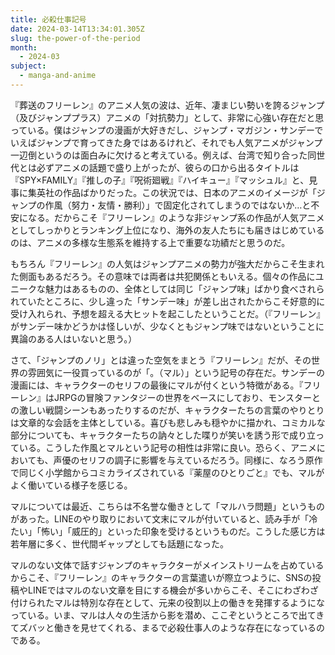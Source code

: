 ```yaml
---
title: 必殺仕事記号
date: 2024-03-14T13:34:01.305Z
slug: the-power-of-the-period
month:
  - 2024-03
subject:
  - manga-and-anime
---
```

『葬送のフリーレン』のアニメ人気の波は、近年、凄まじい勢いを誇るジャンプ（及びジャンププラス）アニメの「対抗勢力」として、非常に心強い存在だと思っている。僕はジャンプの漫画が大好きだし、ジャンプ・マガジン・サンデーでいえばジャンプで育ってきた身ではあるけれど、それでも人気アニメがジャンプ一辺倒というのは面白みに欠けると考えている。例えば、台湾で知り合った同世代とは必ずアニメの話題で盛り上がったが、彼らの口から出るタイトルは『SPY×FAMILY』『推しの子』『呪術廻戦』『ハイキュー』『マッシュル』と、見事に集英社の作品ばかりだった。この状況では、日本のアニメのイメージが「ジャンプの作風（努力・友情・勝利）」で固定化されてしまうのではないか…と不安になる。だからこそ『フリーレン』のような非ジャンプ系の作品が人気アニメとしてしっかりとランキング上位になり、海外の友人たちにも届きはじめているのは、アニメの多様な生態系を維持する上で重要な功績だと思うのだ。

もちろん『フリーレン』の人気はジャンプアニメの勢力が強大だからこそ生まれた側面もあるだろう。その意味では両者は共犯関係ともいえる。個々の作品にユニークな魅力はあるものの、全体としては同じ「ジャンプ味」ばかり食べされられていたところに、少し違った「サンデー味」が差し出されたからこそ好意的に受け入れられ、予想を超える大ヒットを起こしたということだ。（『フリーレン』がサンデー味かどうかは怪しいが、少なくともジャンプ味ではないということに異論のある人はいないと思う。）

さて、「ジャンプのノリ」とは違った空気をまとう『フリーレン』だが、その世界の雰囲気に一役買っているのが「。（マル）」という記号の存在だ。サンデーの漫画には、キャラクターのセリフの最後にマルが付くという特徴がある。『フリーレン』はJRPGの冒険ファンタジーの世界をベースにしており、モンスターとの激しい戦闘シーンもあったりするのだが、キャラクターたちの言葉のやりとりは文章的な会話を主体としている。喜びも悲しみも穏やかに描かれ、コミカルな部分についても、キャラクターたちの訥々とした喋りが笑いを誘う形で成り立っている。こうした作風とマルという記号の相性は非常に良い。恐らく、アニメにおいても、声優のセリフの調子に影響を与えているだろう。同様に、なろう原作で同じく小学館からコミカライズされている『薬屋のひとりごと』でも、マルがよく働いている様子を感じる。

マルについては最近、こちらは不名誉な働きとして「マルハラ問題」というものがあった。LINEのやり取りにおいて文末にマルが付いていると、読み手が「冷たい」「怖い」「威圧的」といった印象を受けるというものだ。こうした感じ方は若年層に多く、世代間ギャップとしても話題になった。

マルのない文体で話すジャンプのキャラクターがメインストリームを占めているからこそ、『フリーレン』のキャラクターの言葉遣いが際立つように、SNSの投稿やLINEではマルのない文章を目にする機会が多いからこそ、そこにわざわざ付けられたマルは特別な存在として、元来の役割以上の働きを発揮するようになっている。いま、マルは人々の生活から影を潜め、ここぞというところで出てきてズバッと働きを見せてくれる、まるで必殺仕事人のような存在になっているのである。